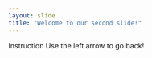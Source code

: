 ```yaml
---
layout: slide
title: "Welcome to our second slide!"
---
```

Instruction
Use the left arrow to go back!
